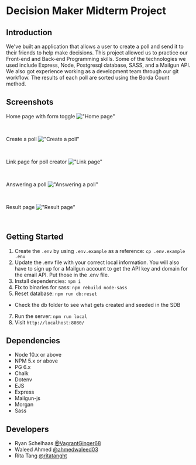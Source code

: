 Decision Maker Midterm Project
=========

## Introduction
We've built an application that allows a user to create a poll and send it to their friends to help make decisions. This project allowed us to practice our Front-end and Back-end Programming skills. Some of the technologies we used include Express, Node, Postgresql database, SASS, and a Mailgun API. We also got experience working as a development team through our git workflow. The results of each poll are sorted using the Borda Count method. 


## Screenshots

Home page with form toggle
!["Home page"](https://github.com/VagrantGinger68/Lighthouse-Midterm/blob/ryan/docs/Home-page.png?raw=true)

</br>

Create a poll
!["Create a poll"](https://github.com/VagrantGinger68/Lighthouse-Midterm/blob/ryan/docs/Create-a-page.png?raw=true)

</br>

Link page for poll creator
!["Link page"](https://github.com/VagrantGinger68/Lighthouse-Midterm/blob/ryan/docs/Link-page.png?raw=true)

</br>

Answering a poll
!["Answering a poll"](https://github.com/VagrantGinger68/Lighthouse-Midterm/blob/ryan/docs/Answer-the-poll.png?raw=true)

</br>

Result page
!["Result page"](https://github.com/VagrantGinger68/Lighthouse-Midterm/blob/ryan/docs/Results-page.png?raw=true)

</br>

## Getting Started

1. Create the `.env` by using `.env.example` as a reference: `cp .env.example .env`
2. Update the .env file with your correct local information. You will also have to sign up for a Mailgun account to get the API key and domain for the email API. Put those in the .env file.
3. Install dependencies: `npm i`
4. Fix to binaries for sass: `npm rebuild node-sass`
5. Reset database: `npm run db:reset`
  - Check the db folder to see what gets created and seeded in the SDB
7. Run the server: `npm run local`
8. Visit `http://localhost:8080/`


## Dependencies

- Node 10.x or above
- NPM 5.x or above
- PG 6.x
- Chalk
- Dotenv
- EJS
- Express
- Mailgun-js
- Morgan
- Sass

## Developers

- Ryan Schelhaas [@VagrantGinger68](https://github.com/VagrantGinger68)
- Waleed Ahmed [@ahmedwaleed03](https://github.com/ahmedwaleed03)
- Rita Tang [@ritatanght](https://github.com/ritatanght)
